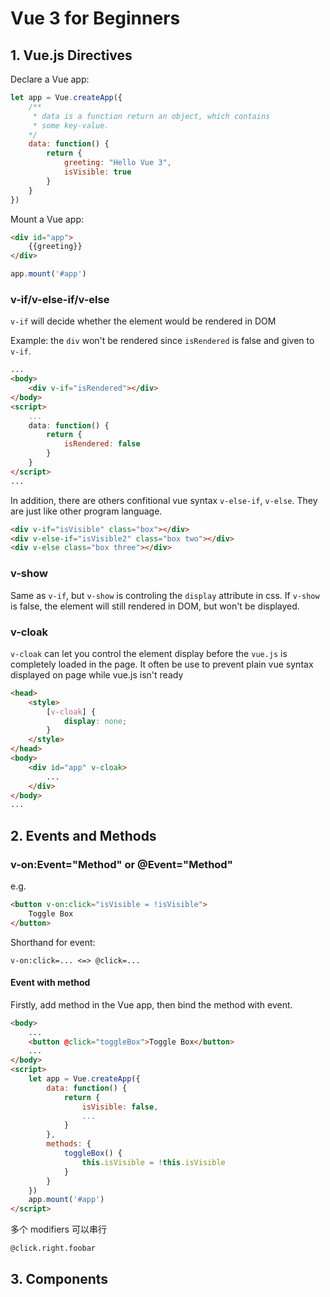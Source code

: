 # Vue 3 for Beginners

## 1. Vue.js Directives

Declare a Vue app:

```js
let app = Vue.createApp({
    /**
     * data is a function return an object, which contains 
     * some key-value.
    */
    data: function() {
        return {
            greeting: "Hello Vue 3",
            isVisible: true
        }
    }
})
```

Mount a Vue app:

```html
<div id="app">
    {{greeting}}
</div>
```

```js
app.mount('#app')
```

### v-if/v-else-if/v-else

`v-if` will decide whether the element would be rendered in DOM

Example: the `div` won't be rendered since `isRendered` is false and given to `v-if`.

```html
...
<body>
    <div v-if="isRendered"></div>
</body>
<script>
    ...
    data: function() {
        return {
            isRendered: false
        }
    }
</script>
...
```

In addition, there are others confitional vue syntax `v-else-if`, `v-else`. They are just like other program language.

```html
<div v-if="isVisible" class="box"></div>
<div v-else-if="isVisible2" class="box two"></div>
<div v-else class="box three"></div>
```

### v-show

Same as `v-if`, but `v-show` is controling the `display` attribute in css. If `v-show` is false, the element will still rendered in DOM, but won't be displayed.

### v-cloak

`v-cloak` can let you control the element display before the `vue.js` is completely loaded in the page. It often be use to prevent plain vue syntax displayed on page while vue.js isn't ready

```html
<head>
    <style>
        [v-cloak] {
            display: none;
        }
    </style>
</head>
<body>
    <div id="app" v-cloak>
        ...
    </div>
</body>
...
```

## 2. Events and Methods

### v-on:Event="Method" or @Event="Method"

e.g.

```html
<button v-on:click="isVisible = !isVisible">
    Toggle Box
</button>
```

Shorthand for event:

```vue
v-on:click=... <=> @click=...
```

#### Event with method

Firstly, add method in the Vue app, then bind the method with event.

```html
<body>
    ...
    <button @click="toggleBox">Toggle Box</button>
    ...
</body>
<script>
    let app = Vue.createApp({
        data: function() {
            return {
                isVisible: false,
                ...
            }
        },
        methods: {
            toggleBox() {
                this.isVisible = !this.isVisible
            }
        }
    })
    app.mount('#app')
</script>
```

多个 modifiers 可以串行

```vue
@click.right.foobar
```

## 3. Components

